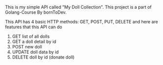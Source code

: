 This is my simple API called "My Doll Collection".
This project is a part of Golang-Course By bornToDev.

This API has 4 basic HTTP methods: GET, POST, PUT, DELETE and here are features that this API can do
1. GET list of all dolls
2. GET a doll detail by id
3. POST new doll
4. UPDATE doll data by id
5. DELETE doll by id (donate doll)
